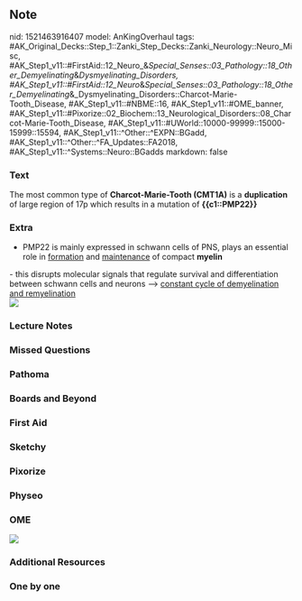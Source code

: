 ## Note
nid: 1521463916407
model: AnKingOverhaul
tags: #AK_Original_Decks::Step_1::Zanki_Step_Decks::Zanki_Neurology::Neuro_Misc, #AK_Step1_v11::#FirstAid::12_Neuro_&_Special_Senses::03_Pathology::18_Other_Demyelinating_&_Dysmyelinating_Disorders, #AK_Step1_v11::#FirstAid::12_Neuro_&_Special_Senses::03_Pathology::18_Other_Demyelinating_&_Dysmyelinating_Disorders::Charcot-Marie-Tooth_Disease, #AK_Step1_v11::#NBME::16, #AK_Step1_v11::#OME_banner, #AK_Step1_v11::#Pixorize::02_Biochem::13_Neurological_Disorders::08_Charcot-Marie-Tooth_Disease, #AK_Step1_v11::#UWorld::10000-99999::15000-15999::15594, #AK_Step1_v11::^Other::^EXPN::BGadd, #AK_Step1_v11::^Other::^FA_Updates::FA2018, #AK_Step1_v11::^Systems::Neuro::BGadds
markdown: false

### Text
The most common type of <b>Charcot-Marie-Tooth (CMT1A)</b> is a
<b>duplication</b> of large region of 17p which results in a
mutation of <b>{{c1::PMP22}}</b>

### Extra
- PMP22 is mainly expressed in schwann cells of PNS, plays an
essential role in <u>formation</u> and <u>maintenance</u> of
compact <b>myelin</b>
<div>
  - this disrupts molecular signals that regulate survival and
  differentiation between schwann cells and neurons -->
  <u>constant cycle of demyelination and remyelination</u>
</div>
<div>
  <b><img src="paste-36975373451265.jpg" class="resizer"></b>
</div>

### Lecture Notes


### Missed Questions


### Pathoma


### Boards and Beyond


### First Aid


### Sketchy


### Pixorize


### Physeo


### OME
<div class="ome-widget">
  <a href="https://onlinemeded.org?ref=anki"><img src=
  "_OME_AnkiFlashcards_General_7.png"></a>
</div>

### Additional Resources


### One by one

